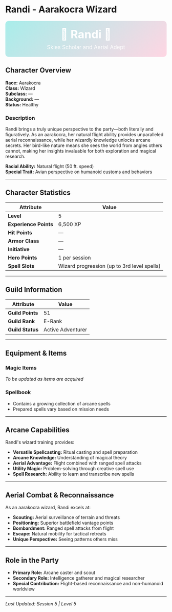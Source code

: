 # Randi - Aarakocra Wizard

<div style="text-align: center; padding: 20px; background: linear-gradient(135deg, #a8edea 0%, #fed6e3 100%); border-radius: 10px; color: white; margin-bottom: 20px;">
  <h2 style="margin: 0; font-size: 2.5em;">🦅 Randi 🦅</h2>
  <p style="margin: 10px 0 0 0; font-size: 1.2em; opacity: 0.9;">Skies Scholar and Aerial Adept</p>
</div>

## Character Overview

**Race:** Aarakocra  
**Class:** Wizard  
**Subclass:** —  
**Background:** —  
**Status:** Healthy

### Description

Randi brings a truly unique perspective to the party—both literally and figuratively. As an aarakocra, her natural flight ability provides unparalleled aerial reconnaissance, while her wizardly knowledge unlocks arcane secrets. Her bird-like nature means she sees the world from angles others cannot, making her insights invaluable for both exploration and magical research.

**Racial Ability:** Natural flight (50 ft. speed)  
**Special Trait:** Avian perspective on humanoid customs and behaviors

---

## Character Statistics

| Attribute | Value |
|-----------|-------|
| **Level** | 5 |
| **Experience Points** | 6,500 XP |
| **Hit Points** | — |
| **Armor Class** | — |
| **Initiative** | — |
| **Hero Points** | 1 per session |
| **Spell Slots** | Wizard progression (up to 3rd level spells) |

---

## Guild Information

| Attribute | Value |
|-----------|-------|
| **Guild Points** | 51 |
| **Guild Rank** | E-Rank |
| **Guild Status** | Active Adventurer |

---

## Equipment & Items

### Magic Items

*To be updated as items are acquired*

### Spellbook

- Contains a growing collection of arcane spells
- Prepared spells vary based on mission needs

---

## Arcane Capabilities

Randi's wizard training provides:

- **Versatile Spellcasting:** Ritual casting and spell preparation
- **Arcane Knowledge:** Understanding of magical theory
- **Aerial Advantage:** Flight combined with ranged spell attacks
- **Utility Magic:** Problem-solving through creative spell use
- **Spell Research:** Ability to learn and transcribe new spells

---

## Aerial Combat & Reconnaissance

As an aarakocra wizard, Randi excels at:

- **Scouting:** Aerial surveillance of terrain and threats
- **Positioning:** Superior battlefield vantage points
- **Bombardment:** Ranged spell attacks from flight
- **Escape:** Natural mobility for tactical retreats
- **Unique Perspective:** Seeing patterns others miss

---

## Role in the Party

- **Primary Role:** Arcane caster and scout
- **Secondary Role:** Intelligence gatherer and magical researcher
- **Special Contribution:** Flight-based reconnaissance and non-humanoid worldview

---

*Last Updated: Session 5 | Level 5*

